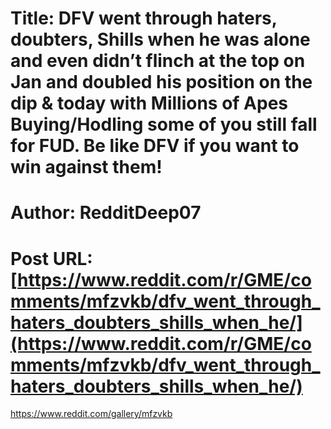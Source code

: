 # Title: DFV went through haters, doubters, Shills when he was alone and even didn’t flinch at the top on Jan and doubled his position on the dip & today with Millions of Apes Buying/Hodling some of you still fall for FUD. Be like DFV if you want to win against them!
# Author: RedditDeep07
# Post URL: [https://www.reddit.com/r/GME/comments/mfzvkb/dfv_went_through_haters_doubters_shills_when_he/](https://www.reddit.com/r/GME/comments/mfzvkb/dfv_went_through_haters_doubters_shills_when_he/)


https://www.reddit.com/gallery/mfzvkb